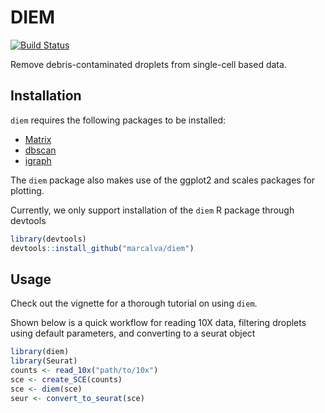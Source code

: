 
# DIEM

[![Build Status](https://travis-ci.com/marcalva/diem.svg?branch=master)](https://travis-ci.com/marcalva/diem)

Remove debris-contaminated droplets from single-cell based data.

## Installation

`diem` requires the following packages to be installed:

* [Matrix](https://cran.r-project.org/package=Matrix)
* [dbscan](https://cran.r-project.org/package=dbscan)
* [igraph](https://cran.r-project.org/package=igraph)

The `diem` package also makes use of the ggplot2 and scales packages 
for plotting.

Currently, we only support installation of the `diem` R package 
through devtools

```R
library(devtools)
devtools::install_github("marcalva/diem")
```

## Usage

Check out the vignette for a thorough tutorial on using `diem`. 

Shown below is a quick workflow for reading 10X data, filtering 
droplets using default parameters, and converting to a 
seurat object

```R
library(diem)
library(Seurat)
counts <- read_10x("path/to/10x")
sce <- create_SCE(counts)
sce <- diem(sce)
seur <- convert_to_seurat(sce)
```


